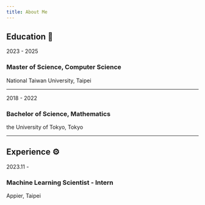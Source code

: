 ```yaml
---
title: About Me
---
```


## Education 🏫

2023 - 2025

### **Master of Science, Computer Science**

National Taiwan University, Taipei

---

2018 - 2022

### **Bachelor of Science, Mathematics**

the University of Tokyo, Tokyo

---



## Experience ⚙️

2023.11 -

### **Machine Learning Scientist - Intern**

Appier, Taipei

